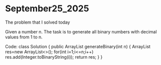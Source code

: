 # September25_2025
The problem that I solved today

Given a number n. The task is to generate all binary numbers with decimal values from 1 to n.

Code:
class Solution {
    public ArrayList<String> generateBinary(int n) {
        ArrayList<String> res=new ArrayList<>();
        for(int i=1;i<=n;i++)
            res.add(Integer.toBinaryString(i));
        return res;
    }
}
